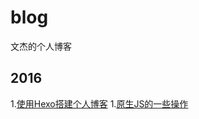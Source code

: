 # blog
文杰的个人博客

## 2016

1.[使用Hexo搭建个人博客](https://github.com/VonJie/gitBlog/issues/1)
1.[原生JS的一些操作](https://github.com/VonJie/gitBlog/issues/2)
